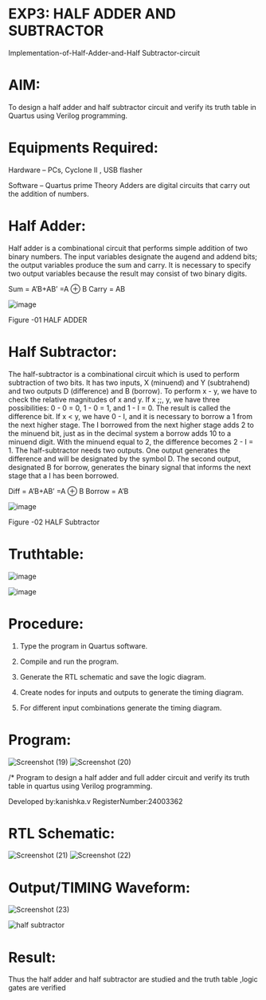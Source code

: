 # EXP3: HALF ADDER AND SUBTRACTOR

Implementation-of-Half-Adder-and-Half Subtractor-circuit

# AIM:

To design a half adder and half subtractor circuit and verify its truth table in Quartus using Verilog programming.

# **Equipments Required:**

Hardware – PCs, Cyclone II , USB flasher 

Software – Quartus prime Theory Adders are digital circuits that carry out the addition of numbers.

# **Half Adder:**

Half adder is a combinational circuit that performs simple addition of two binary numbers. The input variables designate the augend and addend bits; the output variables produce the sum and carry. It is necessary to specify two output variables because the result may consist of two binary digits.

Sum = A’B+AB’ =A ⊕ B Carry = AB

![image](https://github.com/naavaneetha/HALF_ADDER_SUBTRACTOR/assets/154305477/bd4a0b2c-cdbc-4184-ab08-81578f121e1f)

Figure -01 HALF ADDER

# **Half Subtractor:**

The half-subtractor is a combinational circuit which is used to perform subtraction of two bits. It has two inputs, X (minuend) and Y (subtrahend) and two outputs D (difference) and B (borrow). To perform x - y, we have to check the relative magnitudes of x and y. If x ;;, y, we have three possibilities: 0 - 0 = 0, 1 - 0 = 1, and 1 - I = 0. The result is called the difference bit. If x < y, we have 0 - I, and it is necessary to borrow a 1 from the next higher stage. The I borrowed from the next higher stage adds 2 to the minuend bit, just as in the decimal system a borrow adds 10 to a minuend digit. With the minuend equal to 2, the difference becomes 2 - I = 1. The half-subtractor needs two outputs. One output generates the difference and will be designated by the symbol D. The second output, designated B for borrow, generates the binary signal that informs the next stage that a I has been borrowed. 

Diff = A’B+AB’ =A ⊕ B
Borrow = A’B

 ![image](https://github.com/naavaneetha/HALF_ADDER_SUBTRACTOR/assets/154305477/d76b099c-513f-4e7c-843a-e2fd028a531a)

Figure -02 HALF Subtractor

# **Truthtable:**



![image](https://github.com/user-attachments/assets/d6cb6c4e-7ecc-4567-9b70-db9f23b6e3da)



![image](https://github.com/user-attachments/assets/1b0d4974-e6f6-4551-9518-00fd82a55da8)


# **Procedure:**

1.	Type the program in Quartus software.

2.	Compile and run the program.

3.	Generate the RTL schematic and save the logic diagram.

4.	Create nodes for inputs and outputs to generate the timing diagram.

5.	For different input combinations generate the timing diagram.


# **Program:**



![Screenshot (19)](https://github.com/user-attachments/assets/434c41a9-298d-4847-974a-2d3d99b9916c)
![Screenshot (20)](https://github.com/user-attachments/assets/a6652948-e6f6-4d51-b813-c2becfd7b630)



/* Program to design a half adder and full adder circuit and verify its truth table in quartus using Verilog programming.

Developed by:kanishka.v   RegisterNumber:24003362

# **RTL Schematic:**



![Screenshot (21)](https://github.com/user-attachments/assets/0e19d034-fd15-46ee-a2b8-8c8cc4934fa3)
![Screenshot (22)](https://github.com/user-attachments/assets/8269efbe-bbb3-4f5e-b564-9b37598b6cad)



# **Output/TIMING Waveform:**
![Screenshot (23)](https://github.com/user-attachments/assets/30ea3b03-788d-4a14-8da4-1c08c4bca6f3)


![half subtractor](https://github.com/user-attachments/assets/60441f2e-0534-49e3-b40a-7de83668d230)


# **Result:**
 Thus the half adder and half subtractor are studied and the truth table ,logic gates are verified

